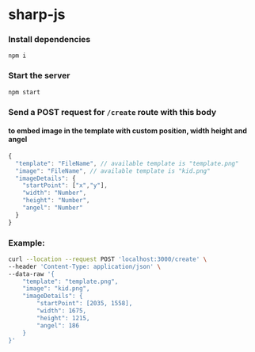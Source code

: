 # sharp-js

### Install dependencies
```
npm i
```

### Start the server
```
npm start
```

### Send a POST request for `/create` route with this body
#### to embed image in the template with custom position, width height and angel
```JAVASCRIPT
{
  "template": "FileName", // available template is "template.png"
  "image": "FileName", // available template is "kid.png"
  "imageDetails": {
    "startPoint": ["x","y"],
    "width": "Number",
    "height": "Number",
    "angel": "Number"
  }
}
```

### Example:
```sh
curl --location --request POST 'localhost:3000/create' \
--header 'Content-Type: application/json' \
--data-raw '{
    "template": "template.png",
    "image": "kid.png",
    "imageDetails": {
        "startPoint": [2035, 1558],
        "width": 1675,
        "height": 1215,
        "angel": 186
    }
}'
```
